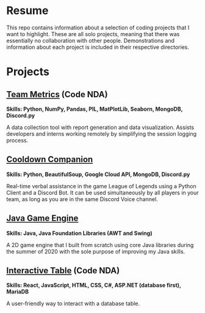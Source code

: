# Resume
This repo contains information about a selection of coding projects that I want to highlight. These are all solo projects, meaning that there was essentially no collaboration with other people. Demonstrations and information about each project is included in their respective directories.

# Projects

## [Team Metrics](https://github.com/wbigert/portfolio/tree/main/TeamMetrics) (Code NDA)
**Skills: Python, NumPy, Pandas, PIL, MatPlotLib, Seaborn, MongoDB, Discord.py**

A data collection tool with report generation and data visualization. Assists developers and interns working remotely by simplifying the session logging process.

## [Cooldown Companion](https://github.com/wbigert/portfolio/tree/main/CooldownCompanion)
**Skills: Python, BeautifulSoup, Google Cloud API, MongoDB, Discord.py**

Real-time verbal assistance in the game League of Legends using a Python Client and a Discord Bot. It can be used simultaneously by all players in your team, as long as you are in the same Discord Voice channel.

## [Java Game Engine](https://github.com/wbigert/portfolio/tree/main/JavaGameEngine)
**Skills: Java, Java Foundation Libraries (AWT and Swing)**

A 2D game engine that I built from scratch using core Java libraries during the summer of 2020 with the sole purpose of improving my Java skills.

## [Interactive Table](https://github.com/wbigert/portfolio/tree/main/InteractiveTable) (Code NDA)
**Skills: React, JavaScript, HTML, CSS, C#, ASP.NET (database first), MariaDB**

A user-friendly way to interact with a database table.





